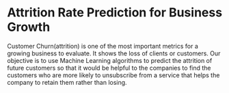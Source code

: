 # Attrition Rate Prediction for Business Growth
Customer Churn(attrition) is one of the most important metrics for a growing business to evaluate. It shows the loss of clients or customers. 
Our objective is to use Machine Learning algorithms to predict the attrition of future customers so that it would be helpful to the companies to find the customers who are more likely to unsubscribe from a service that helps the company to retain them rather than losing.
